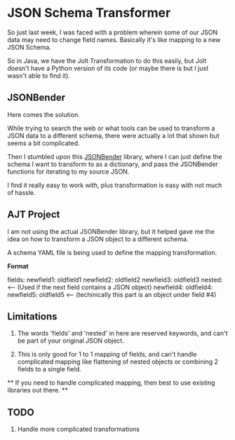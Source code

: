 # JSON Schema Transformer

So just last week, I was faced with a problem wherein some of our JSON data may need to change field names. Basically it's like mapping to a new JSON Schema.

So in Java, we have the Jolt Transformation to do this easily, but Jolt doesn't have a Python version of its code (or maybe there is but I just wasn't able to find it).

## JSONBender

Here comes the solution.

While trying to search the web or what tools can be used to transform a JSON data to a different schema, there were actually a lot that shown but seems a bit complicated.

Then I stumbled upon this [JSONBender](https://github.com/Onyo/jsonbender) library, where I can just define the schema I want to transform to as a dictionary, and pass the JSONBender functions for iterating to my source JSON.

I find it really easy to work with, plus transformation is easy with not much of hassle.

## AJT Project

I am not using the actual JSONBender library, but it helped gave me the idea on how to transform a JSON object to a different schema.

A schema YAML file is being used to define the mapping transformation.

**Format**

fields:
 newfield1: oldfield1
 newfield2: oldfield2
 newfield3: oldfield3
 nested: <-- (Used if the next field contains a JSON object)
  newfield4:
   oldfield4:
    newfield5: oldfield5 <-- (techinically this part is an object under field #4)
 
## Limitations

1. The words 'fields' and 'nested' in here are reserved keywords, and can't be part of your original JSON object.

2. This is only good for 1 to 1 mapping of fields, and can't handle complicated mapping like flattening of nested objects or combining 2 fields to a single field.

** If you need to handle complicated mapping, then best to use existing libraries out there. **

## TODO

1. Handle more complicated transformations
